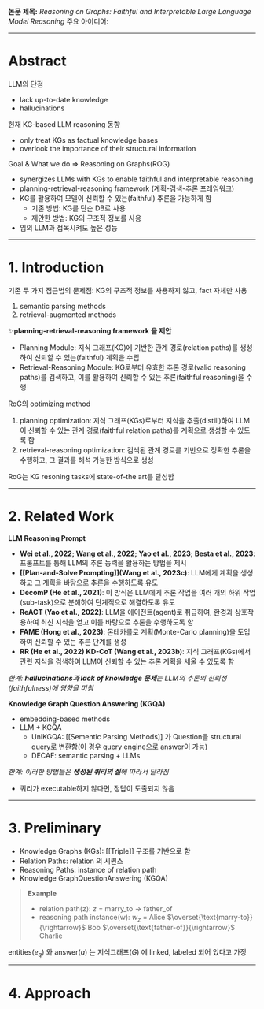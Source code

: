
**논문 제목:** *Reasoning on Graphs: Faithful and Interpretable Large Language Model Reasoning*
주요 아이디어: 
***
# Abstract

LLM의 단점
* lack up-to-date knowledge
* hallucinations

현재 KG-based LLM reasoning 동향
* only treat KGs as factual knowledge bases
* overlook the importance of their structural information

Goal & What we do => Reasoning on Graphs(ROG)
* synergizes LLMs with KGs to enable faithful and interpretable reasoning
* planning-retrieval-reasoning framework (계획-검색-추론 프레임워크)
* KG를 활용하여 모델이 신뢰할 수 있는(faithful) 추론을 가능하게 함
	* 기존 방법: KG를 단순 DB로 사용
	* 제안한 방법: KG의 구조적 정보를 사용
* 임의 LLM과 접목시켜도 높은 성능

***
# 1. Introduction

기존 두 가지 접근법의 문제점: KG의 구조적 정보를 사용하지 않고, fact 자체만 사용
1) semantic parsing methods
2) retrieval-augmented methods

✨**planning-retrieval-reasoning framework 을 제안**
* Planning Module: 지식 그래프(KG)에 기반한 관계 경로(relation paths)를 생성하여 신뢰할 수 있는(faithful) 계획을 수립
* Retrieval-Reasoning Module: KG로부터 유효한 추론 경로(valid reasoning paths)를 검색하고, 이를 활용하여 신뢰할 수 있는 추론(faithful reasoning)을 수행

RoG의 optimizing method
1) planning optimization: 지식 그래프(KGs)로부터 지식을 추출(distill)하여 LLM이 신뢰할 수 있는 관계 경로(faithful relation paths)를 계획으로 생성할 수 있도록 함
2) retrieval-reasoning optimization: 검색된 관계 경로를 기반으로 정확한 추론을 수행하고, 그 결과를 해석 가능한 방식으로 생성

RoG는 KG resoning tasks에 state-of-the art를 달성함

***

# 2. Related Work

**LLM Reasoning Prompt**
- **Wei et al., 2022; Wang et al., 2022; Yao et al., 2023; Besta et al., 2023**:  프롬프트를 통해 LLM의 추론 능력을 활용하는 방법을 제시
- **[[Plan-and-Solve Prompting]](Wang et al., 2023c)**: LLM에게 계획을 생성하고 그 계획을 바탕으로 추론을 수행하도록 유도
- **DecomP (He et al., 2021)**: 이 방식은 LLM에게 추론 작업을 여러 개의 하위 작업(sub-task)으로 분해하여 단계적으로 해결하도록 유도
- **ReACT (Yao et al., 2022)**: LLM을 에이전트(agent)로 취급하여, 환경과 상호작용하여 최신 지식을 얻고 이를 바탕으로 추론을 수행하도록 함
- **FAME (Hong et al., 2023)**: 몬테카를로 계획(Monte-Carlo planning)을 도입하여 신뢰할 수 있는 추론 단계를 생성
- **RR (He et al., 2022) KD-CoT (Wang et al., 2023b)**: 지식 그래프(KGs)에서 관련 지식을 검색하여 LLM이 신뢰할 수 있는 추론 계획을 세울 수 있도록 함

*한계: **hallucinations과 lack of knowledge 문제**는 LLM의 추론의 신뢰성(faithfulness)에 영향을 미침*


**Knowledge Graph Question Answering (KGQA)**
* embedding-based methods
* LLM + KGQA
	* UniKGQA: [[Sementic Parsing Methods]] 가 Question을 structural query로 변환함(이 경우 query engine으로 answer이 가능)
	* DECAF: semantic parsing + LLMs

*한계: 이러한 방법들은 **생성된 쿼리의 질**에 따라서 달라짐*
* 쿼리가 executable하지 않다면, 정답이 도출되지 않음

***

# 3. Preliminary

* Knowledge Graphs (KGs): [[Triple]] 구조를 기반으로 함
* Relation Paths: relation 의 시퀀스
* Reasoning Paths: instance of relation path
* Knowledge GraphQuestionAnswering (KGQA)

> **Example**
> * relation path(z): $z$ = marry_to $\rightarrow$ father_of
> * reasoning path instance(w): $w_z$ = Alice $\overset{\text{marry-to}}{\rightarrow}$ Bob $\overset{\text{father-of}}{\rightarrow}$ Charlie

entities($e_q$) 와 answer($a$) 는 지식그래프($G$) 에 linked, labeled 되어 있다고 가정

***

# 4. Approach


